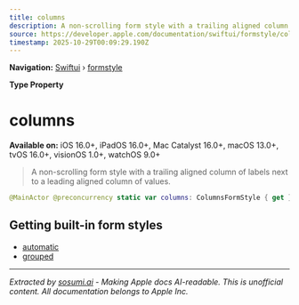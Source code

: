 ```yaml
---
title: columns
description: A non-scrolling form style with a trailing aligned column of labels next to a leading aligned column of values.
source: https://developer.apple.com/documentation/swiftui/formstyle/columns
timestamp: 2025-10-29T00:09:29.190Z
---
```


**Navigation:** [Swiftui](/documentation/swiftui) › [formstyle](/documentation/swiftui/formstyle)

**Type Property**

# columns

**Available on:** iOS 16.0+, iPadOS 16.0+, Mac Catalyst 16.0+, macOS 13.0+, tvOS 16.0+, visionOS 1.0+, watchOS 9.0+

> A non-scrolling form style with a trailing aligned column of labels next to a leading aligned column of values.

```swift
@MainActor @preconcurrency static var columns: ColumnsFormStyle { get }
```

## Getting built-in form styles

- [automatic](/documentation/swiftui/formstyle/automatic)
- [grouped](/documentation/swiftui/formstyle/grouped)

---

*Extracted by [sosumi.ai](https://sosumi.ai) - Making Apple docs AI-readable.*
*This is unofficial content. All documentation belongs to Apple Inc.*
